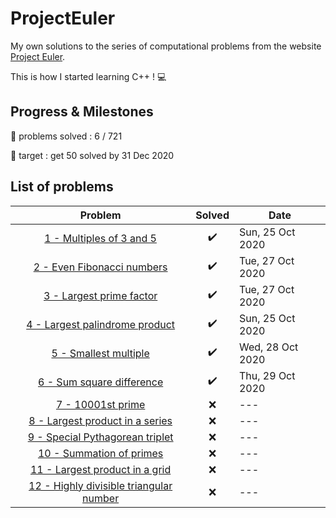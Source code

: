 # ProjectEuler
My own solutions to the series of computational problems from the website [Project Euler](https://projecteuler.net/).

This is how I started learning C++ ! :computer:

## Progress & Milestones

:pushpin: problems solved : 6 / 721

:dart: target : get 50 solved by 31 Dec 2020

## List of problems

Problem | Solved | Date
:---:|:---:|---
[1 - Multiples of 3 and 5](Problem_1/main.cpp)|:heavy_check_mark:| Sun, 25 Oct 2020
[2 - Even Fibonacci numbers](Problem_2/main.cpp)|:heavy_check_mark:| Tue, 27 Oct 2020
[3 - Largest prime factor](Problem_3/main.cpp)|:heavy_check_mark:|Tue, 27 Oct 2020
[4 - Largest palindrome product](Problem_4/main.cpp)|:heavy_check_mark:|Sun, 25 Oct 2020
[5 - Smallest multiple](Problem_5/main.cpp) | :heavy_check_mark: | Wed, 28 Oct 2020
[6 - Sum square difference](Problem_6/main.cpp)|:heavy_check_mark:|Thu, 29 Oct 2020
[7 - 10001st prime](Problem_7/main.cpp)|:x:|---
[8 - Largest product in a series](Problem_8/main.cpp)|:x:|---
[9 - Special Pythagorean triplet](Problem_9/main.cpp)|:x:|---
[10 - Summation of primes](Problem_10/main.cpp)|:x:|---
[11 - Largest product in a grid](Problem_11/main.cpp)|:x:|---
[12 - Highly divisible triangular number](Problem_12/main.cpp)|:x:|---
